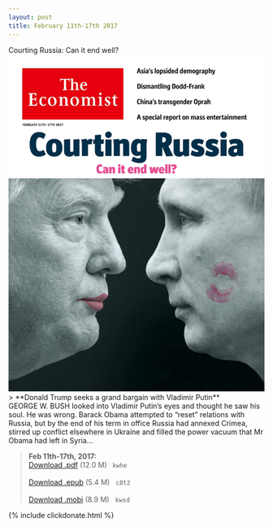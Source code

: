 ```yaml
---
layout: post
title: February 11th-17th 2017
---
```


<div class="message">
	Courting Russia: Can it end well?
</div>

<div class="cover">
<img src="/public/img/the-economist/img_2017.02.11.jpg" />
</div>
<!--more-->
> **Donald Trump seeks a grand bargain with Vladimir Putin** <br/>
GEORGE W. BUSH looked into Vladimir Putin’s eyes and thought he saw his soul. He was wrong. Barack Obama attempted to “reset” relations with Russia, but by the end of his term in office Russia had annexed Crimea, stirred up conflict elsewhere in Ukraine and filled the power vacuum that Mr Obama had left in Syria...

> **Feb 11th-17th, 2017:**<br/>
[Download .pdf](https://yun.baidu.com/s/1qYIuXJY) (12.0 M)&ensp;
`kwhe` <br/><br/>
[Download .epub](http://pan.baidu.com/s/1o7OoxHw) (5.4 M) &nbsp;
`c8t2` <br/><br/>
[Download .mobi](http://pan.baidu.com/s/1bo9HKkR) (8.9 M) &nbsp;
`kwsd`


{% include clickdonate.html %}
